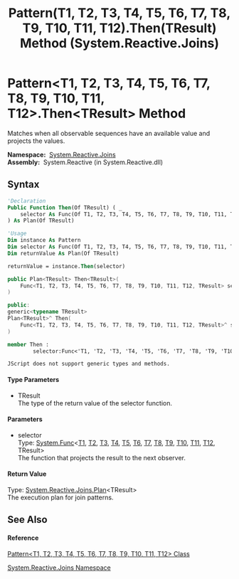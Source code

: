 ﻿---
title: Pattern(T1, T2, T3, T4, T5, T6, T7, T8, T9, T10, T11, T12).Then(TResult) Method  (System.Reactive.Joins)
TOCTitle: Then(TResult) Method
ms:assetid: M:System.Reactive.Joins.Pattern`12.Then``1(System.Func{`0,`1,`2,`3,`4,`5,`6,`7,`8,`9,`10,`11,``0})
ms:mtpsurl: https://msdn.microsoft.com/en-us/library/Hh229344(v=VS.103)
ms:contentKeyID: 36068760
ms.date: 06/28/2011
mtps_version: v=VS.103
f1_keywords:
- System.Reactive.Joins.Pattern`12.Then``1
dev_langs:
- CSharp
- JScript
- VB
- FSharp
- c++
---

# Pattern\<T1, T2, T3, T4, T5, T6, T7, T8, T9, T10, T11, T12\>.Then\<TResult\> Method

Matches when all observable sequences have an available value and projects the values.

**Namespace:**  [System.Reactive.Joins](hh211841\(v=vs.103\).md)  
**Assembly:**  System.Reactive (in System.Reactive.dll)

## Syntax

``` vb
'Declaration
Public Function Then(Of TResult) ( _
    selector As Func(Of T1, T2, T3, T4, T5, T6, T7, T8, T9, T10, T11, T12, TResult) _
) As Plan(Of TResult)
```

``` vb
'Usage
Dim instance As Pattern
Dim selector As Func(Of T1, T2, T3, T4, T5, T6, T7, T8, T9, T10, T11, T12, TResult)
Dim returnValue As Plan(Of TResult)

returnValue = instance.Then(selector)
```

``` csharp
public Plan<TResult> Then<TResult>(
    Func<T1, T2, T3, T4, T5, T6, T7, T8, T9, T10, T11, T12, TResult> selector
)
```

``` c++
public:
generic<typename TResult>
Plan<TResult>^ Then(
    Func<T1, T2, T3, T4, T5, T6, T7, T8, T9, T10, T11, T12, TResult>^ selector
)
```

``` fsharp
member Then : 
        selector:Func<'T1, 'T2, 'T3, 'T4, 'T5, 'T6, 'T7, 'T8, 'T9, 'T10, 'T11, 'T12, 'TResult> -> Plan<'TResult> 
```

``` jscript
JScript does not support generic types and methods.
```

#### Type Parameters

  - TResult  
    The type of the return value of the selector function.

#### Parameters

  - selector  
    Type: [System.Func](https://msdn.microsoft.com/en-us/library/Dd402863)\<[T1](hh212053\(v=vs.103\).md), [T2](hh212053\(v=vs.103\).md), [T3](hh212053\(v=vs.103\).md), [T4](hh212053\(v=vs.103\).md), [T5](hh212053\(v=vs.103\).md), [T6](hh212053\(v=vs.103\).md), [T7](hh212053\(v=vs.103\).md), [T8](hh212053\(v=vs.103\).md), [T9](hh212053\(v=vs.103\).md), [T10](hh212053\(v=vs.103\).md), [T11](hh212053\(v=vs.103\).md), [T12](hh212053\(v=vs.103\).md), TResult\>  
    The function that projects the result to the next observer.  

#### Return Value

Type: [System.Reactive.Joins.Plan](hh229039\(v=vs.103\).md)\<TResult\>  
The execution plan for join patterns.  

## See Also

#### Reference

[Pattern\<T1, T2, T3, T4, T5, T6, T7, T8, T9, T10, T11, T12\> Class](hh212053\(v=vs.103\).md)

[System.Reactive.Joins Namespace](hh211841\(v=vs.103\).md)

